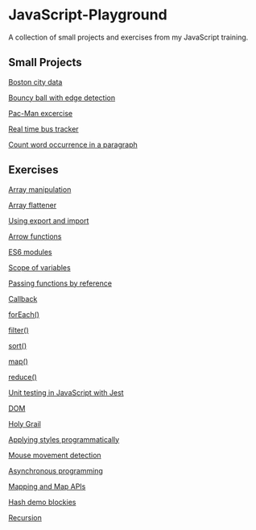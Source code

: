 # JavaScript-Playground

A collection of small projects and exercises from my JavaScript training.
&nbsp; 

## Small Projects

[Boston city data](https://github.com/mionova/JavaScript-Playground/tree/main/small-projects/boston-city-data)  

[Bouncy ball with edge detection](https://github.com/mionova/JavaScript-Playground/tree/main/small-projects/bouncy-ball)  

[Pac-Man excercise](https://github.com/mionova/JavaScript-Playground/tree/main/small-projects/pac-man)

[Real time bus tracker](https://github.com/mionova/JavaScript-Playground/tree/main/small-projects/real-time-bus-tracker) 

[Count word occurrence in a paragraph](https://github.com/mionova/JavaScript-Playground/tree/main/small-projects/word-count) 
&nbsp;    

## Exercises

[Array manipulation](https://github.com/mionova/JavaScript-Playground/tree/main/exercises/01-array-manipulation)  

[Array flattener](https://github.com/mionova/JavaScript-Playground/tree/main/exercises/02-array-flattener)  

[Using export and import](https://github.com/mionova/JavaScript-Playground/tree/main/exercises/03-using-export-and-import)  

[Arrow functions](https://github.com/mionova/JavaScript-Playground/tree/main/exercises/04-arrow-functions) 

[ES6 modules](https://github.com/mionova/JavaScript-Playground/tree/main/exercises/05-es6modules)  

[Scope of variables](https://github.com/mionova/JavaScript-Playground/tree/main/exercises/06-scope-of-variables)  

[Passing functions by reference](https://github.com/mionova/JavaScript-Playground/tree/main/exercises/07-passing-functions-by-reference)  

[Callback](https://github.com/mionova/JavaScript-Playground/tree/main/exercises/08-callback-function)  

[forEach()](https://github.com/mionova/JavaScript-Playground/tree/main/exercises/09-forEach)  

[filter()](https://github.com/mionova/JavaScript-Playground/tree/main/exercises/10-filter)   

[sort()](https://github.com/mionova/JavaScript-Playground/tree/main/exercises/11-sort)     

[map()](https://github.com/mionova/JavaScript-Playground/tree/main/exercises/12-map)     

[reduce()](https://github.com/mionova/JavaScript-Playground/tree/main/exercises/13-reduce)     

[Unit testing in JavaScript with Jest](https://github.com/mionova/JavaScript-Playground/tree/main/exercises/14-jest)     

[DOM](https://github.com/mionova/JavaScript-Playground/tree/main/exercises/15-DOM)   

[Holy Grail](https://github.com/mionova/JavaScript-Playground/tree/main/exercises/16-Holy-Grail)   

[Applying styles programmatically](https://github.com/mionova/JavaScript-Playground/tree/main/exercises/17-applying-styles)  

[Mouse movement detection](https://github.com/mionova/JavaScript-Playground/tree/main/exercises/18-mouse-movement-detection) 

[Asynchronous programming](https://github.com/mionova/JavaScript-Playground/tree/main/exercises/19-asynchronous-programming)

[Mapping and Map APIs](https://github.com/mionova/JavaScript-Playground/tree/main/exercises/20-mapping-map-api)

[Hash demo blockies](https://github.com/mionova/JavaScript-Playground/tree/main/exercises/21-hash-demo-blockies)

[Recursion](https://github.com/mionova/JavaScript-Playground/tree/main/exercises/22-recursion)